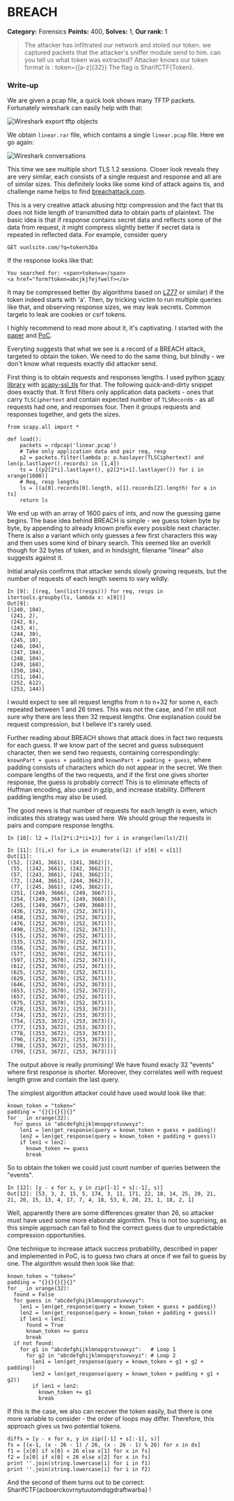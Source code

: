 BREACH
===
**Category:** Forensics **Points:** 400, **Solves:** 1, **Our rank:** 1

> The attacker has infiltrated our network and stoled our token.
> we captured packets that the attacker's sniffer module send to him.
> can you tell us what token was extracted? Attacker knows our token format is : token={[a-z]{32}}
> The flag is SharifCTF{Token}.

### Write-up

We are given a pcap file, a quick look shows many TFTP packets. Fortunately wireshark can easily help with that:

![Wireshark export tftp objects](wireshark-tftp.png)

We obtain `linear.rar` file, which contains a single `linear.pcap` file. Here we go again:

![Wireshark conversations](wireshark_conversations.png)

This time we see multiple short TLS 1.2 sessions. Closer look reveals they are very similar, each consists of a single request and response and all are of similar sizes.
This definitely looks like some kind of attack agains tls, and challenge name helps to find [breachattack.com](http://breachattack.com).

This is a very creative attack abusing http compression and the fact that tls does not hide length of transmitted data to obtain parts of plaintext.
The basic idea is that if response contains secret data and reflects some of the data from request, it might compress slightly better if secret data is repeated in reflected data.
For example, consider query

```
GET vunlsite.com/?q=token%3Da
```

If the response looks like that:

```
You searched for: <span>token=a</span>
<a href="form?token=abcjkjfejfwelf></a>
```

It may be compressed better (by algorithms based on [LZ77](https://en.wikipedia.org/wiki/LZ77_and_LZ78) or similar) if the token indeed starts with 'a'.
Then, by tricking victim to run multiple queries like that, and observing response sizes, we may leak secrets. Common targets to leak are cookies or csrf tokens.

I highly recommend to read more about it, it's captivating. I started with the [paper](http://breachattack.com/resources/BREACH%20-%20SSL,%20gone%20in%2030%20seconds.pdf) and [PoC](https://github.com/nealharris/BREACH).

Everyting suggests that what we see is a record of a BREACH attack, targeted to obtain the token. We need to do the same thing, but blindly - we don't know what requests exactly did attacker send.

First thing is to obtain requests and responses lengths. I used python [scapy library](http://www.secdev.org/projects/scapy/) with [scapy-ssl_tls](https://github.com/tintinweb/scapy-ssl_tls) for that.
The following quick-and-dirty snippet does exactly that. It first filters only application data packets -
ones that carry `TLSCiphertext` and contain expected number of `TLSRecord`s - as all requests had one, and responses four.
Then it groups requests and responses together, and gets the sizes.

```
from scapy.all import *

def load():
    packets = rdpcap('linear.pcap')
    # Take only application data and pair req, resp
    p2 = packets.filter(lambda p: p.haslayer(TLSCiphertext) and len(p.lastlayer().records) in [1,4])
    ts = [(p2[2*i].lastlayer(), p2[2*i+1].lastlayer()) for i in xrange(1600)]
    # Req, resp lengths
    ls = [(a[0].records[0].length, a[1].records[2].length) for a in ts]
    return ls
```

We end up with an array of 1600 pairs of ints, and now the guessing game begins. The base idea behind BREACH is simple -
we guess token byte by byte, by appending to already known prefix every possible next character. There is also a variant which
only guesses a few first characters this way and then uses some kind of binary search.
This seemed like an overkill though for 32 bytes of token, and in hindsight, filename "linear" also suggests against it.

Initial analysis confirms that attacker sends slowly growing requests, but the number of requests of each length seems to vary wildly.

```
In [9]: [(req, len(list(resps))) for req, resps in itertools.groupby(ls, lambda x: x[0])]
Out[9]:
[(240, 104),
 (241, 2),
 (242, 6),
 (243, 4),
 (244, 30),
 (245, 10),
 (246, 104),
 (247, 104),
 (248, 104),
 (249, 168),
 (250, 104),
 (251, 104),
 (252, 612),
 (253, 144)]
```

I would expect to see all request lengths from n to n+32 for some n, each repeated between 1 and 26 times. This was not the case, and I'm still not sure why there are less then 32 request lengths.
One explanation could be request compression, but I believe it's rarely used.

Further reading about BREACH shows that attack does in fact two requests for each guess.
If we know part of the secret and guess subsequent character, then we send two requests, containing correspondingly:
`knownPart + guess + padding` and `knownPart + padding + guess`, where padding consists of characters which do not appear in the secret.
We then compare lengths of the two requests, and if the first one gives shorter response, the guess is probably correct! This is to eliminate effects of Huffman encoding,
also used in gzip, and increase stability. Different padding lengths may also be used.

The good news is that number of requests for each length is even, which indicates this strategy was used here. We should group the requests in pairs and compare response lengths.

```
In [10]: l2 = [ls[2*i:2*(i+1)] for i in xrange(len(ls)/2)]

In [11]: [(i,x) for i,x in enumerate(l2) if x[0] < x[1]]
Out[11]:
[(52, [(241, 3661), (241, 3662)]),
 (55, [(242, 3661), (242, 3662)]),
 (57, [(243, 3661), (243, 3662)]),
 (72, [(244, 3661), (244, 3662)]),
 (77, [(245, 3661), (245, 3662)]),
 (251, [(249, 3666), (249, 3667)]),
 (254, [(249, 3667), (249, 3668)]),
 (265, [(249, 3667), (249, 3668)]),
 (436, [(252, 3670), (252, 3671)]),
 (458, [(252, 3670), (252, 3671)]),
 (476, [(252, 3670), (252, 3671)]),
 (490, [(252, 3670), (252, 3671)]),
 (515, [(252, 3670), (252, 3671)]),
 (535, [(252, 3670), (252, 3671)]),
 (556, [(252, 3670), (252, 3671)]),
 (577, [(252, 3670), (252, 3671)]),
 (597, [(252, 3670), (252, 3671)]),
 (612, [(252, 3670), (252, 3671)]),
 (625, [(252, 3670), (252, 3671)]),
 (629, [(252, 3670), (252, 3671)]),
 (646, [(252, 3670), (252, 3673)]),
 (653, [(252, 3670), (252, 3672)]),
 (657, [(252, 3670), (252, 3671)]),
 (675, [(252, 3670), (252, 3671)]),
 (728, [(253, 3672), (253, 3673)]),
 (734, [(253, 3672), (253, 3673)]),
 (754, [(253, 3672), (253, 3673)]),
 (777, [(253, 3672), (253, 3673)]),
 (778, [(253, 3672), (253, 3673)]),
 (796, [(253, 3672), (253, 3673)]),
 (798, [(253, 3672), (253, 3673)]),
 (799, [(253, 3672), (253, 3673)])]
```

The output above is really promising! We have found exacly 32 "events" where first response is shorter.
Moreover, they correlates well with request length grow and contain the last query.

The simplest algorithm attacker could have used would look like that:
```
known_token = "token="
padding = "{}{}{}{}{}"
for _ in xrange(32):
  for guess in "abcdefghijklmnopqrstuvwxyz":
    len1 = len(get_response(query = known_token + guess + padding))
    len2 = len(get_response(query = known_token + padding + guess))
    if len1 < len2:
      known_token += guess
      break
```

So to obtain the token we could just count number of queries between the "events".

```
In [12]: [y - x for x, y in zip([-1] + s[:-1], s)]
Out[12]: [53, 3, 2, 15, 5, 174, 3, 11, 171, 22, 18, 14, 25, 20, 21, 21, 20, 15, 13, 4, 17, 7, 4, 18, 53, 6, 20, 23, 1, 18, 2, 1]
```

Well, apparently there are some differences greater than 26, so attacker must have used some more elaborate algorithm. This is not too suprising,
as this simple approach can fail to find the correct guess due to unpredictable compression opportunities.

One technique to increase attack success probability, described in paper and implemented in PoC, is to guess two chars at once if we fail to guess by one.
The algorithm would then look like that:

```
known_token = "token="
padding = "{}{}{}{}{}"
for _ in xrange(32):
  found = False
  for guess in "abcdefghijklmnopqrstuvwxyz":
    len1 = len(get_response(query = known_token + guess + padding))
    len2 = len(get_response(query = known_token + padding + guess))
    if len1 < len2:
      found = True
      known_token += guess
      break
  if not found:
    for g1 in "abcdefghijklmnopqrstuvwxyz":   # Loop 1
      for g2 in "abcdefghijklmnopqrstuvwxyz": # Loop 2
        len1 = len(get_response(query = known_token + g1 + g2 + padding))
        len2 = len(get_response(query = known_token + padding + g1 + g2))
        if len1 < len2:
          known_token += g1
          break
```

If this is the case, we also can recover the token easily, but there is one more
variable to consider - the order of loops may differ. Therefore, this approach gives us two potential tokens.

```
diffs = [y - x for x, y in zip([-1] + s[:-1], s)]
fs = [(x-1, (x - 26 - 1) / 26, (x - 26 - 1) % 26) for x in ds]
f1 = [x[0] if x[0] < 26 else x[1] for x in fs]
f2 = [x[0] if x[0] < 26 else x[2] for x in fs]
print ''.join(string.lowercase[i] for i in f1)
print ''.join(string.lowercase[i] for i in f2)
```

And the second of them turns out to be correct: SharifCTF{acboerckovrnytuutomdqgdraftwarba} !
